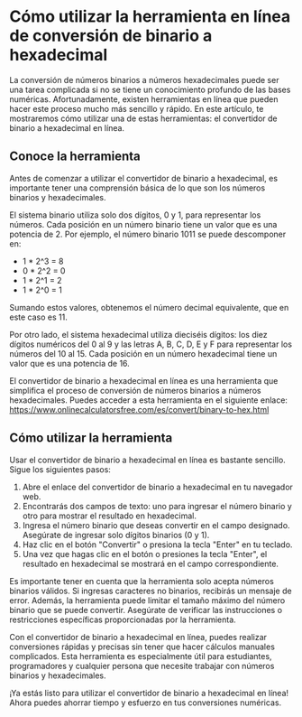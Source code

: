 Cómo utilizar la herramienta en línea de conversión de binario a hexadecimal
============================================================================

La conversión de números binarios a números hexadecimales puede ser una tarea complicada si no se tiene un conocimiento profundo de las bases numéricas. Afortunadamente, existen herramientas en línea que pueden hacer este proceso mucho más sencillo y rápido. En este artículo, te mostraremos cómo utilizar una de estas herramientas: el convertidor de binario a hexadecimal en línea.

Conoce la herramienta
---------------------

Antes de comenzar a utilizar el convertidor de binario a hexadecimal, es importante tener una comprensión básica de lo que son los números binarios y hexadecimales.

El sistema binario utiliza solo dos dígitos, 0 y 1, para representar los números. Cada posición en un número binario tiene un valor que es una potencia de 2. Por ejemplo, el número binario 1011 se puede descomponer en:

- 1 \* 2^3 = 8
- 0 \* 2^2 = 0
- 1 \* 2^1 = 2
- 1 \* 2^0 = 1

Sumando estos valores, obtenemos el número decimal equivalente, que en este caso es 11.

Por otro lado, el sistema hexadecimal utiliza dieciséis dígitos: los diez dígitos numéricos del 0 al 9 y las letras A, B, C, D, E y F para representar los números del 10 al 15. Cada posición en un número hexadecimal tiene un valor que es una potencia de 16.

El convertidor de binario a hexadecimal en línea es una herramienta que simplifica el proceso de conversión de números binarios a números hexadecimales. Puedes acceder a esta herramienta en el siguiente enlace: <https://www.onlinecalculatorsfree.com/es/convert/binary-to-hex.html>

Cómo utilizar la herramienta
----------------------------

Usar el convertidor de binario a hexadecimal en línea es bastante sencillo. Sigue los siguientes pasos:

1. Abre el enlace del convertidor de binario a hexadecimal en tu navegador web.
2. Encontrarás dos campos de texto: uno para ingresar el número binario y otro para mostrar el resultado en hexadecimal.
3. Ingresa el número binario que deseas convertir en el campo designado. Asegúrate de ingresar solo dígitos binarios (0 y 1).
4. Haz clic en el botón "Convertir" o presiona la tecla "Enter" en tu teclado.
5. Una vez que hagas clic en el botón o presiones la tecla "Enter", el resultado en hexadecimal se mostrará en el campo correspondiente.

Es importante tener en cuenta que la herramienta solo acepta números binarios válidos. Si ingresas caracteres no binarios, recibirás un mensaje de error. Además, la herramienta puede limitar el tamaño máximo del número binario que se puede convertir. Asegúrate de verificar las instrucciones o restricciones específicas proporcionadas por la herramienta.

Con el convertidor de binario a hexadecimal en línea, puedes realizar conversiones rápidas y precisas sin tener que hacer cálculos manuales complicados. Esta herramienta es especialmente útil para estudiantes, programadores y cualquier persona que necesite trabajar con números binarios y hexadecimales.

¡Ya estás listo para utilizar el convertidor de binario a hexadecimal en línea! Ahora puedes ahorrar tiempo y esfuerzo en tus conversiones numéricas.